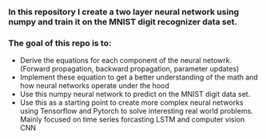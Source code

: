 ### In this repository I create a two layer neural network using numpy and train it on the MNIST digit recognizer data set. 


### The goal of this repo is to:

* Derive the equations for each component of the neural netowrk. (Forward propagation, backward propagation, parameter updates)  
* Implement these equation to get a better understanding of the math and how neural networks operate under the hood 
* Use this numpy neural network to predict on the MNIST digit data set. 
* Use this as a starting point to create more complex neural networks using Tensorflow and Pytorch to solve interesting real world problems. Mainly focused on time series forcasting LSTM and computer vision CNN




